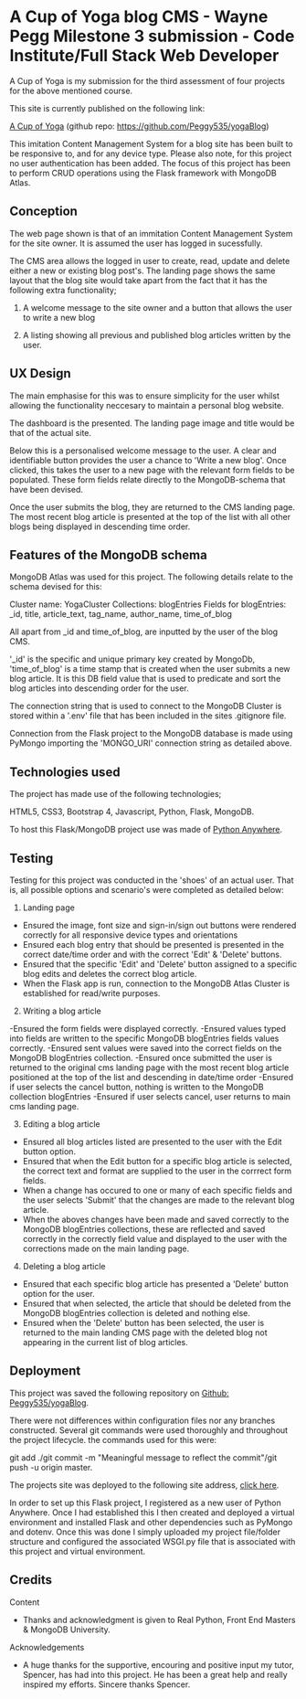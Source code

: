 # A Cup of Yoga blog CMS - Wayne Pegg Milestone 3 submission - Code Institute/Full Stack Web Developer

A Cup of Yoga is my submission for the third assessment of four projects for the above mentioned course.

This site is currently published on the following link:

[A Cup of Yoga](http://peggy535.pythonanywhere.com/) (github repo: https://github.com/Peggy535/yogaBlog)

This imitation Content Management System for a blog site has been built to be responsive to, and for any device type. Please also note, for this project no user authentication has been added. The focus of this project has been to perform CRUD operations using the Flask framework with MongoDB Atlas.

## Conception

The web page shown is that of an immitation Content Management System for the site owner. It is assumed the user has logged in sucessfully.

The CMS area allows the logged in user to create, read, update and delete either a new or existing blog post's. The landing page shows the same layout that the blog site would take apart from the fact that it has the following extra functionality;

1. A welcome message to the site owner and a button that allows the user to write a new blog

2. A listing showing all previous and published blog articles written by the user.

## UX Design

The main emphasise for this was to ensure simplicity for the user whilst allowing the functionality neccesary to maintain a personal blog website.

The dashboard is the presented. The landing page image and title would be that of the actual site.

Below this is a personalised welcome message to the user. A clear and identifiable button provides the user a chance to 'Write a new blog'. Once clicked, this takes the user to a new page with the relevant form fields to be populated. These form fields relate directly to the MongoDB-schema that have been devised.

Once the user submits the blog, they are returned to the CMS landing page. The most recent blog article is presented at the top of the list with all other blogs being displayed in descending time order.

## Features of the MongoDB schema

MongoDB Atlas was used for this project. The following details relate to the schema devised for this:

Cluster name: YogaCluster
Collections: blogEntries
Fields for blogEntries: _id, title, article_text, tag_name, author_name, time_of_blog

All apart from _id and time_of_blog, are inputted by the user of the blog CMS.

'_id' is the specific and unique primary key created by MongoDb, 'time_of_blog' is a time stamp that is created when the user submits a new blog article. It is this DB field value that is used to predicate and sort the blog articles into descending order for the user.

The connection string that is used to connect to the MongoDB Cluster is stored within a '.env' file that has been included in the sites .gitignore file.

Connection from the Flask project to the MongoDB database is made using PyMongo importing the 'MONGO_URI' connection string as detailed above.

## Technologies used

The project has made use of the following technologies;

HTML5, CSS3, Bootstrap 4, Javascript, Python, Flask, MongoDB.

To host this Flask/MongoDB project use was made of [Python Anywhere](www.pythonanywhere.com).

## Testing

Testing for this project was conducted in the 'shoes' of an actual user. That is, all possible options and scenario's were completed as detailed below:

1. Landing page

- Ensured the image, font size and sign-in/sign out buttons were rendered correctly for all responsive device types and orientations
- Ensured each blog entry that should be presented is presented in the correct date/time order and with the correct 'Edit' & 'Delete' buttons.
- Ensured that the specific 'Edit' and 'Delete' button assigned to a specific blog edits and deletes the correct blog article.
- When the Flask app is run, connection to the MongoDB Atlas Cluster is established for read/write purposes.

2. Writing a blog article

-Ensured the form fields were displayed correctly.
-Ensured values typed into fields are written to the specific MongoDB blogEntries fields values correctly.
-Ensured sent values were saved into the correct fields on the MongoDB blogEntries collection.
-Ensured once submitted the user is returned to the original cms landing page with the most recent blog article positioned at the top of the list and descending in date/time order
-Ensured if user selects the cancel button, nothing is written to the MongoDB collection blogEntries
-Ensured if user selects cancel, user returns to main cms landing page.

3. Editing a blog article

- Ensured all blog articles listed are presented to the user with the Edit button option.
- Ensured that when the Edit button for a specific blog article is selected, the correct text and format are supplied to the user in the corrrect form fields.
- When a change has occured to one or many of each specific fields and the user selects 'Submit' that the changes are made to the relevant blog article.
- When the aboves changes have been made and saved correctly to the MongoDB blogEntries collections, these are reflected and saved correctly in the correctly field value and displayed to the user with the corrections made on the main landing page.

4. Deleting a blog article

- Ensured that each specific blog article has presented a 'Delete' button option for the user.
- Ensured that when selected, the article that should be deleted from the MongoDB blogEntries collection is deleted and nothing else.
- Ensured when the 'Delete' button has been selected, the user is returned to the main landing CMS page with the deleted blog not appearing in the current list of blog articles.

## Deployment

This project was saved the following repository on [Github: Peggy535/yogaBlog](https://github.com/Peggy535/yogaBlog).

There were not differences within configuration files nor any branches constructed. Several git commands were used thoroughly and throughout the project lifecycle. the commands used for this were:

git add ./git commit -m "Meaningful message to reflect the commit"/git push -u origin master.

The projects site was deployed to the following site address, [click here](http://peggy535.pythonanywhere.com/).

In order to set up this Flask project, I registered as a new user of Python Anywhere. Once I had established this I then created and deployed a virtual environment and installed Flask and other dependencies such as PyMongo and dotenv. Once this was done I simply uploaded my project file/folder structure and configured the associated WSGI.py file that is associated with this project and virtual environment.

## Credits

Content

- Thanks and acknowledgment is given to Real Python, Front End Masters & MongoDB University.

Acknowledgements

- A huge thanks for the supportive, encouring and positive input my tutor, Spencer, has had into this project. He has been a great help and really inspired my efforts. Sincere thanks Spencer.